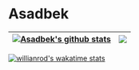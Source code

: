 # Asadbek

| <a href="https://github.com/Azamov-Asadbek/Azamov-Asadbek"><img align="center" src="https://github-readme-stats.vercel.app/api?username=Azamov-Asadbek&include_all_commits=true&theme=github_dark&hide_border=true&count_private=true&show_icons=true&show_owner=true" alt="Asadbek's github stats" /></a> | <a href="https://github.com/Azamov-Asadbek/Azamov-Asadbek"><img align="center" src="https://github-readme-stats.vercel.app/api/top-langs/?username=Azamov-Asadbek&layout=compact&theme=github_dark&hide_border=true" /></a> |
| ------------- | ------------- |

[![willianrod's wakatime stats](https://github-readme-stats.vercel.app/api/wakatime?username=Asadbek&theme=github_dark&&hide_border=true)](https://wakatime.com/@Asadbek)
